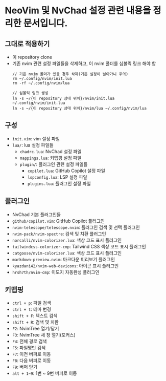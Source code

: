 # NeoVim 및 NvChad 설정 관련 내용을 정리한 문서입니다.

## 그대로 적용하기
- 이 repository clone
- 기존 nvim 관련 설정 파일들을 삭제하고, 이 nvim 폴더를 심볼릭 링크 해야 함
    ```
    // 기존 nvim 폴더가 있을 경우 삭제(기존 설정이 날아가니 주의)
    rm ~/.config/nvim/init.lua
    rm -rf ~/.config/nvim/lua

    // 심볼릭 링크 생성
    ln -s ~/{이 repository 상대 위치}/nvim/init.lua ~/.config/nvim/init.lua
    ln -s ~/{이 repository 상대 위치}/nvim/lua ~/.config/nvim/lua
    ```

## 구성
- `init.vim`: vim 설정 파일
- `lua/`: lua 설정 파일들
    - `chadrc.lua`: NvChad 설정 파일
    - `mappings.lua`: 키맵핑 설정 파일
    - `plugin/`: 플러그인 관련 설정 파일들
        - `copilot.lua`: GitHub Copilot 설정 파일
        - `lspconfig.lua`: LSP 설정 파일
        - `plugins.lua`: 플러그인 설정 파일

## 플러그인
- NvChad 기본 플러그인들
- `github/copilot.vim`: GitHub Copilot 플러그인
- `nvim-telescope/telescope.nvim`: 플러그인 검색 및 선택 플러그인
- `nvim-pack/nvim-spectre`: 검색 및 치환 플러그인
- `norcalli/nvim-colorizer.lua`: 색상 코드 표시 플러그인
- `tailwindcss-colorizer-cmp`: Tailwind CSS 색상 코드 표시 플러그인
- `catgoose/nvim-colorizer.lua`: 색상 코드 표시 플러그인
- `markdown-preview.nvim`: 마크다운 미리보기 플러그인
- `kyazdani42/nvim-web-devicons`: 아이콘 표시 플러그인
- `hrsh7th/nvim-cmp`: 이모지 자동완성 플러그인

## 키맵핑
- `ctrl + p`: 파일 검색
- `ctrl + t`: 테마 변경
- `shift + F`: 텍스트 검색
- `shift + R`: 검색 및 치환
- `F2`: NvimTree 열기/닫기
- `F3`: NvimTree 새 창 열기(포커스)
- `F4`: 전체 경로 검색
- `F5`: 파일명만 검색
- `F7`: 이전 버퍼로 이동
- `F8`: 다음 버퍼로 이동
- `F9`: 버퍼 닫기
- `alt + 1~9`: 1번 ~ 9번 버퍼로 이동

